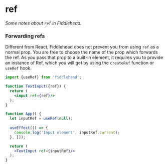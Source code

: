 # ref

_Some notes about `ref` in Fiddlehead._

### Forwarding refs

Different from React, Fiddlehead does not prevent you from using `ref` as a normal prop.
You are free to choose the name of the prop which forwards the ref.
As you pass that prop to a built-in element, it requires you to provide an instance of Ref,
which you will get by using the `createRef` function or `useRef` hook.

```jsx
import {useRef} from 'fiddlehead';

function TextInput({ref}) {
  return (
    <input ref={ref}/>
  );
}

function App() {
  let inputRef = useRef(null);
  
  useEffect(() => {
    console.log('Input element', inputRef.current);
  }, []);

  return (
    <TextInput ref={inputRef}/>
  );
}
```
